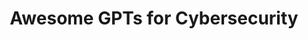 ---
title: Awesome GPTs for Cybersecurity
description: A curated list of GPT agents for cybersecurity.
url: https://github.com/fr0gger/Awesome-GPT-Agents
image:
    # url: '/assets/images/cafe.png'
    # alt: 'Cafe'
tags: ['ai', 'gpt', 'llm']
pubDate: 2023-11-13
draft: false
---